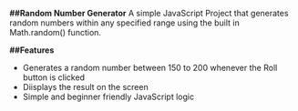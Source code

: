 **##Random Number Generator**
A simple JavaScript Project that generates random numbers within any specified range using the built in Math.random() function.

**##Features**
- Generates a random number between 150 to 200 whenever the Roll button is clicked
- Diisplays the result on the screen
- Simple and beginner friendly JavaScript logic
